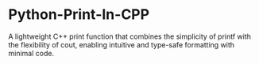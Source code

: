 # Python-Print-In-CPP
A lightweight C++ print function that combines the simplicity of printf with the flexibility of cout, enabling intuitive and type-safe formatting with minimal code.
